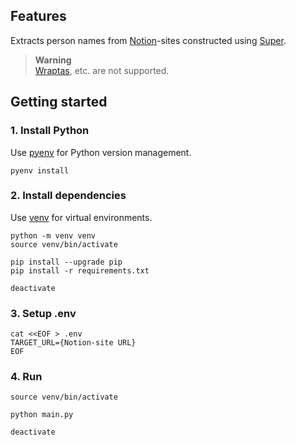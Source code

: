 ## Features

Extracts person names from [Notion]-sites constructed using [Super].

> **Warning**\
> [Wraptas], etc. are not supported.

## Getting started

### 1. Install Python

Use [pyenv] for Python version management.

```shell
pyenv install
```

### 2. Install dependencies

Use [venv] for virtual environments.

```shell
python -m venv venv
source venv/bin/activate

pip install --upgrade pip
pip install -r requirements.txt

deactivate
```

### 3. Setup .env

```shell
cat <<EOF > .env
TARGET_URL={Notion-site URL}
EOF
```

### 4. Run

```shell
source venv/bin/activate

python main.py

deactivate
```

<!-- Links -->
[Notion]: https://www.notion.so
[Super]: https://super.so
[Wraptas]: https://wraptas.com
[pyenv]: https://github.com/pyenv/pyenv
[venv]: https://docs.python.org/3/library/venv.html
